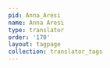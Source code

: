 ```yaml
---
pid: Anna_Aresi
name: Anna Aresi
type: translator
order: '170'
layout: tagpage
collection: translator_tags
---
```

